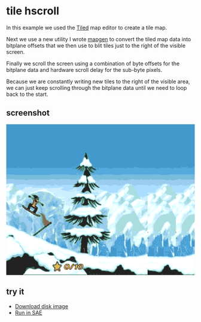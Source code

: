 tile hscroll
============

In this example we used the [Tiled](http://www.mapeditor.org/) map editor to create a tile map.

Next we use a new utility I wrote [mapgen](../tools/mapgen) to convert the tiled map data into bitplane offsets that we then use to blit tiles just to the right of the visible screen.

Finally we scroll the screen using a combination of byte offsets for the bitplane data and hardware scroll delay for the sub-byte pixels.

Because we are constantly writing new tiles to the right of the visible area, we can just keep scrolling through the bitplane data until we need to loop back to the start.


screenshot
----------

![Screenshot](screenshot.png?raw=true)


try it
------
  * [Download disk image](bin/tile_hscroll.adf?raw=true)
  * <a href="http://alpine9000.github.io/ScriptedAmigaEmulator/#amiga_examples/tile_hscroll.adf" target="_blank">Run in SAE</a>
